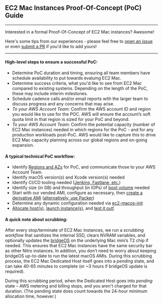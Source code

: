 ## **EC2 Mac Instances Proof-Of-Concept (PoC) Guide**
---
Interested in a formal Proof-Of-Concept of EC2 Mac instances? Awesome!

Here's some tips from our experiences - please feel free to [open an issue](https://github.com/aws-samples/amazon-ec2-mac-getting-started/issues/new/choose) or even [submit a PR](https://github.com/aws-samples/amazon-ec2-mac-getting-started/compare) if you'd like to add yours!

---

#### High-level steps to ensure a successful PoC:
* Determine PoC duration and timing, ensuring all team members have schedule availability to put towards evaluing EC2 Mac.
* Determine success criteria, what you'd like to see from EC2 Mac compared to existing systems. Depending on the length of the PoC, these may include interim milestones. 
* Schedule cadence calls and/or email reports with the larger team to discuss progress and any concerns that may arise.
* _To your AWS Account Team_: Confirm the AWS account ID and region you would like to use for the POC. AWS will ensure the account’s soft quota limit in that region is sized for your PoC and beyond.
* _To your AWS Account Team_: Confirm the potential capacity (number of EC2 Mac instances) needed in which regions for the PoC - and for any production workloads post-PoC. AWS would like to capture this to drive EC2 Mac capacity planning across our global regions and on-going expansion. 

#### A typical technical PoC workflow:
  * Identify [Regions and AZs](https://docs.aws.amazon.com/AWSEC2/latest/UserGuide/ec2-mac-instances.html#mac-instance-considerations) for PoC, and communicate those to your AWS Account Team.
  * Identify macOS version(s) and Xcode version(s) needed
  * Identify CI/CD tooling needed ([Jenkins, Fastlane, etc.](https://aws.amazon.com/blogs/compute/unify-your-ios-mobile-app-ci-cd-pipeline-with-amazon-ec2-mac-instances-2/))
  * Identify size (in GB) and throughput (in IOPs) of [boot volume](https://aws.amazon.com/ebs/volume-types/) needed
  * Start with our vended AMI, configure as necessary, then [create a derivative AMI](https://docs.aws.amazon.com/AWSEC2/latest/UserGuide/creating-an-ami-ebs.html) ([alternatively, use Packer](https://aws.amazon.com/blogs/compute/building-amazon-machine-images-amis-for-ec2-mac-instances-with-packer/))
  * Determine any dynamic configuration needed via [ec2-macos-init](https://github.com/aws/ec2-macos-init)
  * [Allocate host(s)](steps/01_allocate_host.md), [launch instance(s)](steps/02_launch_instance.md), and [test it out!](03_connect_and_enable.md)

#### A quick note about scrubbing:
 
After every stop/terminate of EC2 Mac instances, we run a _scrubbing workflow_ that sanitizes the internal SSD, clears NVRAM variables, and optionally updates the [bridgeOS](https://en.wikipedia.org/wiki/BridgeOS) on the underlying Mac mini’s T2 chip if needed. This ensures that EC2 Mac instances have the same security bar as other Nitro instances. In addition, you don’t need to worry about keeping bridgeOS up-to-date to run the latest macOS AMIs. During this scrubbing process, the EC2 Mac Dedicated Host itself goes into a _pending_ state, and can take 40-65 minutes to complete (or ~3 hours if bridgeOS update is required).

During this scrubbing period, when the Dedicated Host goes into _pending_ state – AWS metering and billing stops, and you aren't charged for that duration. (The pending state does count towards the 24-hour minimum allocation time, however.) 
  
<!-- TODO: Add Type-2 Virtualization here -->


